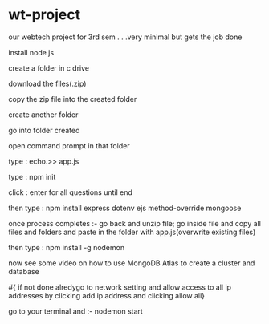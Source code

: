 # wt-project
our webtech project for 3rd sem . . .very minimal but gets the job done


install node js

create a folder in c drive

download the files(.zip)

copy the zip file into the created folder

create another folder

go into folder created

open command prompt in that folder

type : echo.>> app.js

type : npm init

click : enter for all questions until end

then type : npm install express dotenv ejs method-override mongoose

once process completes :-
go back and unzip file; go inside file and copy all files and folders and paste in the folder with app.js(overwrite existing files)

then type : npm install -g nodemon

now see some video on how to use MongoDB Atlas to create a cluster and database

#{ if not done alredygo to network setting and allow access to all ip addresses by clicking add ip address and clicking allow all}

go to your terminal and :-
nodemon start
